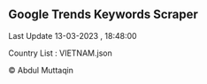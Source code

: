 

## Google Trends Keywords Scraper 
 
Last Update 13-03-2023 , 18:48:00

Country List :
VIETNAM.json



© Abdul Muttaqin 
